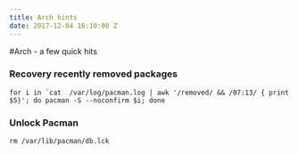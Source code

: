 ```yaml
---
title: Arch hints
date: 2017-12-04 16:10:00 Z
---
```


#Arch - a few quick hits

### Recovery recently removed packages

```
for i in `cat  /var/log/pacman.log | awk '/removed/ && /07:13/ { print $5}'; do pacman -S --noconfirm $i; done

```

### Unlock Pacman 
```
rm /var/lib/pacman/db.lck
```
